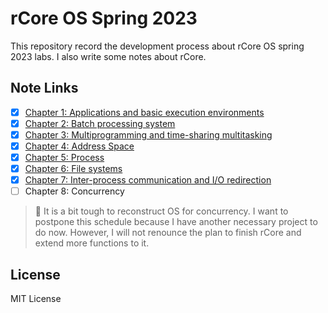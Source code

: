 # rCore OS Spring 2023

This repository record the development process about rCore OS spring 2023 labs. I also write some notes about rCore.

## Note Links

- [x] [Chapter 1: Applications and basic execution environments](http://hangx-ma.github.io/2023/06/19/rcore-note-ch1.html)
- [x] [Chapter 2: Batch processing system](http://hangx-ma.github.io/2023/06/23/rcore-note-ch2.html)
- [x] [Chapter 3: Multiprogramming and time-sharing multitasking](http://hangx-ma.github.io/2023/07/01/rcore-note-ch3.html)
- [x] [Chapter 4: Address Space](https://hangx-ma.github.io/2023/07/04/rcore-note-ch4.html)
- [x] [Chapter 5: Process](https://hangx-ma.github.io/2023/07/07/rcore-note-ch5.html)
- [x] [Chapter 6: File systems](https://hangx-ma.github.io/2023/07/10/rcore-note-ch6.html)
- [x] [Chapter 7: Inter-process communication and I/O redirection](https://hangx-ma.github.io/2023/07/13/rcore-note-ch7.html)
- [ ] Chapter 8: Concurrency
> 🚀 It is a bit tough to reconstruct OS for concurrency. I want to postpone this schedule because I have another necessary project to do now. However, I will not renounce the plan to finish rCore and extend more functions to it. 

## License

MIT License
